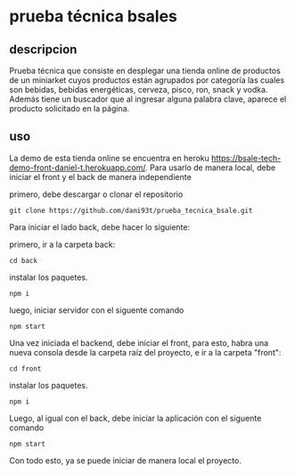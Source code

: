 # prueba técnica bsales

## descripcion
Prueba técnica que consiste en desplegar una tienda online de productos de un miniarket cuyos productos están agrupados por categoría las cuales son bebidas, bebidas energéticas, cerveza, pisco, ron, snack y vodka.
Además tiene un buscador que al ingresar alguna palabra clave, aparece el producto solicitado en la página.

## uso
La demo de esta tienda online se encuentra en heroku https://bsale-tech-demo-front-daniel-t.herokuapp.com/.
Para usarlo de manera local, debe iniciar el front y el back de manera independiente

primero, debe descargar o clonar el repositorio
```
git clone https://github.com/dani93t/prueba_tecnica_bsale.git
```

Para iniciar el lado back, debe hacer lo siguiente:

primero, ir a la carpeta back:

```
cd back
```

instalar los paquetes.
```
npm i
```

luego, iniciar servidor con el siguente comando

```
npm start
```

Una vez iniciada el backend, debe iniciar el front, para esto, habra una nueva consola desde la carpeta raíz del proyecto, e ir a la carpeta "front":

```
cd front
```

instalar los paquetes.
```
npm i
```

Luego, al igual con el back, debe iniciar la aplicación con el siguente comando

```
npm start
```
Con todo esto, ya se puede iniciar de manera local el proyecto.

